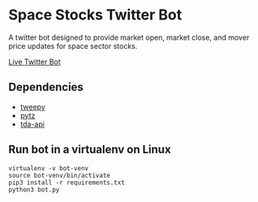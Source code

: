 # Space Stocks Twitter Bot
A twitter bot designed to provide market open, market close, and mover price updates for space sector stocks. 

[Live Twitter Bot](https://twitter.com/SpaceStocksUS)

## Dependencies
* [tweepy](https://pypi.org/project/tweepy/)
* [pytz](https://pypi.org/project/pytz/)
* [tda-api](https://pypi.org/project/tda-api/)


## Run bot in a virtualenv on Linux
```console
virtualenv -v bot-venv
source bot-venv/bin/activate
pip3 install -r requirements.txt
python3 bot.py
```

